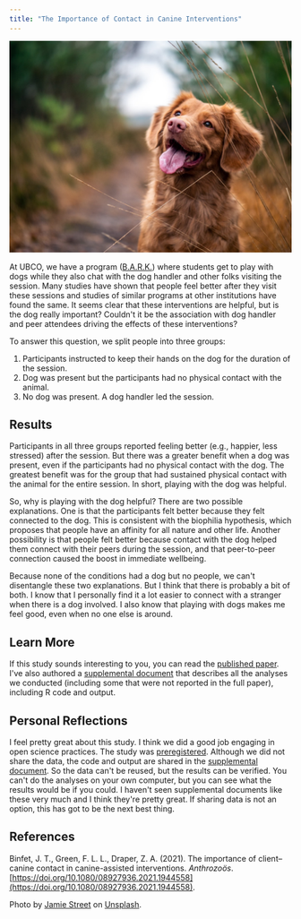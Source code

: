 ```yaml
---
title: "The Importance of Contact in Canine Interventions"
---
```

![A happy dog in nature](/assets/images/jamie-street-UtrE5DcgEyg-unsplash.jpg)

At UBCO, we have a program ([B.A.R.K.](https://bark.ok.ubc.ca)) where students get to play with dogs while they also chat with the dog handler and other folks visiting the session. Many studies have shown that people feel better after they visit these sessions and studies of similar programs at other institutions have found the same. It seems clear that these interventions are helpful, but is the dog really important? Couldn't it be the association with dog handler and peer attendees driving the effects of these interventions?

To answer this question, we split people into three groups:

1. Participants instructed to keep their hands on the dog for the duration of the session.
1. Dog was present but the participants had no physical contact with the animal.
1. No dog was present. A dog handler led the session.

## Results

Participants in all three groups reported feeling better (e.g., happier, less stressed) after the session. But there was a greater benefit when a dog was present, even if the participants had no physical contact with the dog. The greatest benefit was for the group that had sustained physical contact with the animal for the entire session. In short, playing with the dog was helpful.

So, why is playing with the dog helpful? There are two possible explanations. One is that the participants felt better because they felt connected to the dog. This is consistent with the biophilia hypothesis, which proposes that people have an affinity for all nature and other life. Another possibility is that people felt better because contact with the dog helped them connect with their peers during the session, and that peer-to-peer connection caused the boost in immediate wellbeing.

Because none of the conditions had a dog but no people, we can't disentangle these two explanations. But I think that there is probably a bit of both. I know that I personally find it a lot easier to connect with a stranger when there is a dog involved. I also know that playing with dogs makes me feel good, even when no one else is around.

## Learn More

If this study sounds interesting to you, you can read the [published paper](https://doi.org/10.1080/08927936.2021.1944558). I've also authored a [supplemental document](/canine-contact-analyses-supplement.html) that describes all the analyses we conducted (including some that were not reported in the full paper), including R code and output.

## Personal Reflections

I feel pretty great about this study. I think we did a good job engaging in open science practices. The study was [preregistered](https://osf.io/jvr23). Although we did not share the data, the code and output are shared in the [supplemental document](https://zakarydraper.com/canine-contact-analyses-supplement.html). So the data can't be reused, but the results can be verified. You can't do the analyses on your own computer, but you can see what the results would be if you could. I haven't seen supplemental documents like these very much and I think they're pretty great. If sharing data is not an option, this has got to be the next best thing.

## References

Binfet, J. T., Green, F. L. L., Draper, Z. A. (2021). The importance of client–canine contact in canine-assisted interventions. *Anthrozoös*. [https://doi.org/10.1080/08927936.2021.1944558](https://doi.org/10.1080/08927936.2021.1944558).

Photo by [Jamie Street](https://unsplash.com/@jamie452?utm_source=unsplash&utm_medium=referral&utm_content=creditCopyText) on [Unsplash](https://unsplash.com/s/photos/dog?utm_source=unsplash&utm_medium=referral&utm_content=creditCopyText).